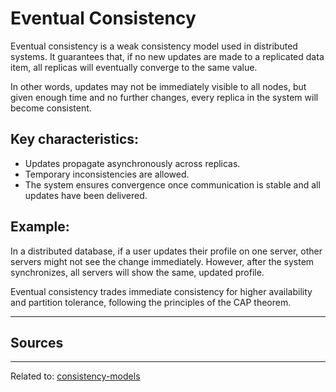 # Eventual Consistency

Eventual consistency is a weak consistency model used in distributed systems. It guarantees that, if no new updates are made to a replicated data item, all replicas will eventually converge to the same value.

In other words, updates may not be immediately visible to all nodes, but given enough time and no further changes, every replica in the system will become consistent.

## Key characteristics:

* Updates propagate asynchronously across replicas.
* Temporary inconsistencies are allowed.
* The system ensures convergence once communication is stable and all updates have been delivered.

## Example:
In a distributed database, if a user updates their profile on one server, other servers might not see the change immediately. However, after the system synchronizes, all servers will show the same, updated profile.

Eventual consistency trades immediate consistency for higher availability and partition tolerance, following the principles of the CAP theorem.


<hr>

## Sources

<hr>

Related to: [consistency-models](consistency-models.md)

